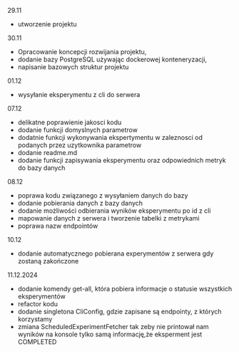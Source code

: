 29.11
- utworzenie projektu  

30.11
- Opracowanie koncepcji rozwijania projektu,  
- dodanie bazy PostgreSQL używając dockerowej konteneryzacji,  
- napisanie bazowych struktur projektu  

01.12
- wysyłanie eksperymentu z cli do serwera


07.12
- delikatne poprawienie jakosci kodu
- dodanie funkcji domyslnych parametrow
- dodatnie funkcji wykonywania ekspertymentu w zaleznosci od podanych przez uzytkownika parametrow
- dodanie readme.md
- dodanie funkcji zapisywania eksperymentu oraz odpowiednich metryk do bazy danych

08.12
- poprawa kodu związanego z wysyłaniem danych do bazy
- dodanie pobierania danych z bazy danych
- dodanie możliwości odbierania wyników eksperymentu po id z cli
- mapowanie danych z serwera i tworzenie tabelki z metrykami
- poprawa nazw endpointów

10.12
- dodanie automatycznego pobierana experymentów z serwera gdy zostaną zakończone

11.12.2024
- dodanie komendy get-all, która pobiera informacje o statusie wszystkich eksperymentów
- refactor kodu
- dodanie singletona CliConfig, gdzie zapisane są endpointy, z których korzystamy
- zmiana ScheduledExperimentFetcher tak zeby nie printował nam wyników na konsole tylko samą informację,że eksperment jest COMPLETED
